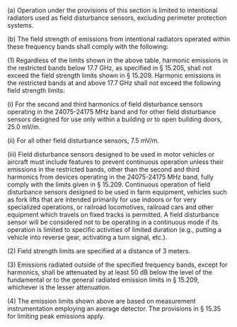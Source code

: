 (a) Operation under the provisions of this section is limited to intentional radiators used as field disturbance sensors, excluding perimeter protection systems.
                                    

(b) The field strength of emissions from intentional radiators operated within these frequency bands shall comply with the following:

(1) Regardless of the limits shown in the above table, harmonic emissions in the restricted bands below 17.7 GHz, as specified in § 15.205, shall not exceed the field strength limits shown in § 15.209. Harmonic emissions in the restricted bands at and above 17.7 GHz shall not exceed the following field strength limits:

(i) For the second and third harmonics of field disturbance sensors operating in the 24075-24175 MHz band and for other field disturbance sensors designed for use only within a building or to open building doors, 25.0 mV/m.

(ii) For all other field disturbance sensors, 7.5 mV/m.

(iii) Field disturbance sensors designed to be used in motor vehicles or aircraft must include features to prevent continuous operation unless their emissions in the restricted bands, other than the second and third harmonics from devices operating in the 24075-24175 MHz band, fully comply with the limits given in § 15.209. Continuous operation of field disturbance sensors designed to be used in farm equipment, vehicles such as fork lifts that are intended primarily for use indoors or for very specialized operations, or railroad locomotives, railroad cars and other equipment which travels on fixed tracks is permitted. A field disturbance sensor will be considered not to be operating in a continuous mode if its operation is limited to specific activities of limited duration (e.g., putting a vehicle into reverse gear, activating a turn signal, etc.).

(2) Field strength limits are specified at a distance of 3 meters.

(3) Emissions radiated outside of the specified frequency bands, except for harmonics, shall be attenuated by at least 50 dB below the level of the fundamental or to the general radiated emission limits in § 15.209, whichever is the lesser attenuation.

(4) The emission limits shown above are based on measurement instrumentation employing an average detector. The provisions in § 15.35 for limiting peak emissions apply.

